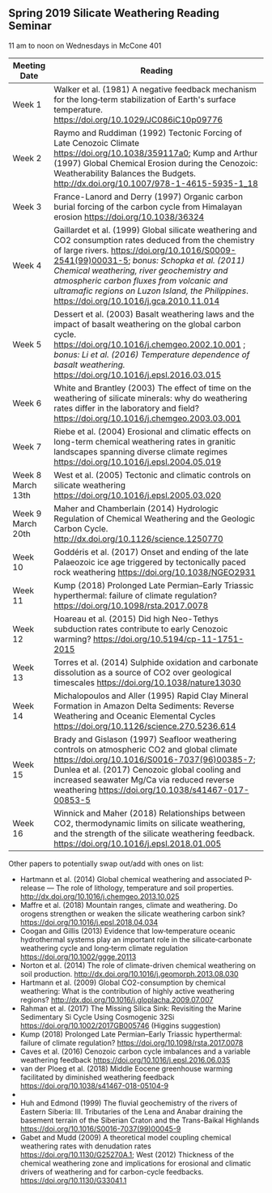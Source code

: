 ## Spring 2019 Silicate Weathering Reading Seminar

11 am to noon on Wednesdays in McCone 401 

| Meeting Date | Reading |
|--------------|--------------|
|Week 1| Walker et al. (1981) A negative feedback mechanism for the long‐term stabilization of Earth's surface temperature. https://doi.org/10.1029/JC086iC10p09776|
|Week 2| Raymo and Ruddiman (1992) Tectonic Forcing of Late Cenozoic Climate https://doi.org/10.1038/359117a0; Kump and Arthur (1997) Global Chemical Erosion during the Cenozoic: Weatherability Balances the Budgets. http://dx.doi.org/10.1007/978-1-4615-5935-1_18|
|Week 3| France-Lanord and Derry (1997) Organic carbon burial forcing of the carbon cycle from Himalayan erosion https://doi.org/10.1038/36324|
|Week 4| Gaillardet et al. (1999) Global silicate weathering and CO2 consumption rates deduced from the chemistry of large rivers. https://doi.org/10.1016/S0009-2541(99)00031-5; *bonus: Schopka et al. (2011) Chemical weathering, river geochemistry and atmospheric carbon fluxes from volcanic and ultramafic regions on Luzon Island, the Philippines*. https://doi.org/10.1016/j.gca.2010.11.014|
|Week 5| Dessert et al. (2003) Basalt weathering laws and the impact of basalt weathering on the global carbon cycle. https://doi.org/10.1016/j.chemgeo.2002.10.001 ; *bonus: Li et al. (2016) Temperature dependence of basalt weathering.* https://doi.org/10.1016/j.epsl.2016.03.015|
|Week 6| White and Brantley (2003) The effect of time on the weathering of silicate minerals: why do weathering rates differ in the laboratory and field? https://doi.org/10.1016/j.chemgeo.2003.03.001|
|Week 7| Riebe et al. (2004) Erosional and climatic effects on long-term chemical weathering rates in granitic landscapes spanning diverse climate regimes https://doi.org/10.1016/j.epsl.2004.05.019|
|Week 8 March 13th| West et al. (2005) Tectonic and climatic controls on silicate weathering https://doi.org/10.1016/j.epsl.2005.03.020 |
|Week 9 March 20th| Maher and Chamberlain (2014) Hydrologic Regulation of Chemical Weathering and the Geologic Carbon Cycle. http://dx.doi.org/10.1126/science.1250770 |
|Week 10| Goddéris et al. (2017) Onset and ending of the late Palaeozoic ice age triggered by tectonically paced rock weathering https://doi.org/10.1038/NGEO2931 |
|Week 11| Kump (2018) Prolonged Late Permian–Early Triassic hyperthermal: failure of climate regulation? https://doi.org/10.1098/rsta.2017.0078 |
|Week 12| Hoareau et al. (2015) Did high Neo-Tethys subduction rates contribute to early Cenozoic warming? https://doi.org/10.5194/cp-11-1751-2015 |
|Week 13| Torres et al. (2014) Sulphide oxidation and carbonate dissolution as a source of CO2 over geological timescales https://doi.org/10.1038/nature13030 |
|Week 14| Michalopoulos and Aller (1995) Rapid Clay Mineral Formation in Amazon Delta Sediments: Reverse Weathering and Oceanic Elemental Cycles https://doi.org/10.1126/science.270.5236.614|
|Week 15| Brady and Gislason (1997) Seafloor weathering controls on atmospheric CO2 and global climate https://doi.org/10.1016/S0016-7037(96)00385-7; Dunlea et al. (2017) Cenozoic global cooling and increased seawater Mg/Ca via reduced reverse weathering https://doi.org/10.1038/s41467-017-00853-5|
|Week 16| Winnick and Maher (2018) Relationships between CO2, thermodynamic limits on silicate weathering, and the strength of the silicate weathering feedback. https://doi.org/10.1016/j.epsl.2018.01.005 |

Other papers to potentially swap out/add with ones on list:
- Hartmann et al. (2014) Global chemical weathering and associated P-release — The role of lithology, temperature and soil properties. http://dx.doi.org/10.1016/j.chemgeo.2013.10.025
- Maffre et al. (2018) Mountain ranges, climate and weathering. Do orogens strengthen or weaken the silicate weathering carbon sink? https://doi.org/10.1016/j.epsl.2018.04.034
- Coogan and Gillis (2013) Evidence that low‐temperature oceanic hydrothermal systems play an important role in the silicate‐carbonate weathering cycle and long‐term climate regulation https://doi.org/10.1002/ggge.20113 
- Norton et al. (2014) The role of climate-driven chemical weathering on soil production. http://dx.doi.org/10.1016/j.geomorph.2013.08.030
- Hartmann et al. (2009) Global CO2-consumption by chemical weathering: What is the contribution of highly active weathering regions? http://dx.doi.org/10.1016/j.gloplacha.2009.07.007
- Rahman et al. (2017) The Missing Silica Sink: Revisiting the Marine Sedimentary Si Cycle Using Cosmogenic 32Si https://doi.org/10.1002/2017GB005746 (Higgins suggestion)
- Kump (2018) Prolonged Late Permian–Early Triassic hyperthermal: failure of climate regulation? https://doi.org/10.1098/rsta.2017.0078
- Caves et al. (2016) Cenozoic carbon cycle imbalances and a variable weathering feedback https://doi.org/10.1016/j.epsl.2016.06.035
- van der Ploeg et al. (2018) Middle Eocene greenhouse warming facilitated by diminished weathering feedback https://doi.org/10.1038/s41467-018-05104-9 
- 
- Huh and Edmond (1999) The fluvial geochemistry of the rivers of Eastern Siberia: III. Tributaries of the Lena and Anabar draining the basement terrain of the Siberian Craton and the Trans-Baikal Highlands https://doi.org/10.1016/S0016-7037(99)00045-9
- Gabet and Mudd (2009) A theoretical model coupling chemical weathering rates with denudation rates https://doi.org/10.1130/G25270A.1; West (2012) Thickness of the chemical weathering zone and implications for erosional and climatic drivers of weathering and for carbon-cycle feedbacks. https://doi.org/10.1130/G33041.1 
